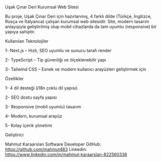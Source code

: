 Uşak Çınar Deri Kurumsal Web Sitesi

Bu proje, Uşak Çınar Deri için hazırlanmış, 4 farklı dilde (Türkçe, İngilizce, Rusça ve İtalyanca) çalışan kurumsal web sitesidir.
Site, modern tasarım anlayışıyla geliştirilmiş olup mobil cihazlarda da tam uyumlu (responsive) bir yapıya sahiptir.

Kullanılan Teknolojiler

1- Next.js – Hızlı, SEO uyumlu ve sunucu tarafı render

2- TypeScript – Tip güvenliği ve ölçeklenebilir yapı

3- Tailwind CSS – Esnek ve modern kullanıcı arayüzleri geliştirmek için

Özellikler

1- 4 dil desteği (i18n çoklu dil yapısı)

2- SEO dostu sayfa yapısı

3- Responsive (mobil uyumlu) tasarım

4- Modern, kurumsal arayüz

5- Kolay içerik yönetimi

Geliştirici

Mahmut Karaarslan
Software Developer
GitHub: https://github.com/mahmut483
Linkedin: https://www.linkedin.com/in/mahmut-karaarslan-822560336